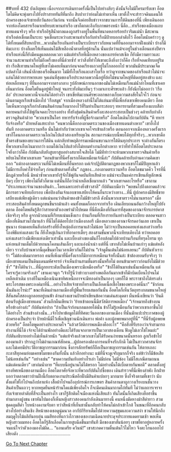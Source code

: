 ##บทที่ 432 บังเอิญพบ
เนื่องจากการเดินทางครั้งนี้เป็นไปอย่างลับๆ ดังนั้นจึงไม่มีใครมารับเขา
อ็อตโตไม่คิดจะพุ่งตรงไปยังปราสาททันทีที่มาถึง สิบปากว่าย่อมไม่เท่าตาเห็น เขาตั้งใจจะสำรวจดินแดนใต้ปกครองของเจ้าชายสักวันสองวันก่อน จากนั้นจึงค่อยสืบข่าวจากขบวนการใต้ดินของที่นี่
เพียงเดินออกจากห้องโดยสารเรือมาเหยียบสะพานท่าเรือ เขาก็ตกตะลึงกับภาพตรงหน้า
นี่คือ...ท่าเรือของเมืองแถบชายแดนจริงๆ หรือ
ท่าเรืออิฐสีน้ำตาลแดงถูกสร้างอยู่ในพื้นที่ขนาดหลายร้อยก้าวริมแม่น้ำ มีสะพานท่าเรือต่อเชื่อมเป็นระยะ จุดเชื่อมระหว่างสะพานท่าเรือกับท่าเรือมีป้ายบอกลำดับไว้ อ็อตโตนับคร่าวๆ ดูได้ทั้งหมดยี่สิบหกป้าย...พวกมันเรียงกันอย่างเป็นระเบียบราวกับหนวดที่ยื่นออกมาจากฝั่งแม่น้ำ บ้างก็มีหิมะเกาะ บ้างก็เผยให้เห็นแผ่นไม้สีเหลืองน้ำตาลที่อยู่ด้านใน นั่นแปลว่าแม้จะอยู่ในช่วงเดือนแห่งปีศาจ ท่าเรือแห่งนี้ก็ยังมีคนดูแลตลอดเวลา
แม้แต่ท่าเรือที่เมืองหลวงของเกรย์คาสเซิล ก็ยังมีความยาวและจำนวนสะพานท่าเรือไม่ถึงครึ่งของที่นี่ด้วยซ้ำ!
ทว่าสิ่งที่ทำให้เขาตะลึงยิ่งกว่าก็คือ เรือที่จอดเทียบอยู่ริมท่า
เรือสีเทาขนาดใหญ่ที่เขาไม่เคยเห็นมาก่อนจอดเรียงแถวอยู่ไม่ไกลออกไป พวกมันมีประมาณเจ็ดแปดลำได้ เส้นน้ำลึกของเรือตื้นมาก ไม่มีทั้งใบเรือและเสาใบเรือ ทว่าดูจากขนาดของลำเรือแล้วไม่น่าจะแล่นได้ด้วยการพายเลย จุดเด่นที่สุดของเรือประหลาดพวกนี้อยู่ที่ล้อไม้ขนาดใหญ่ที่ติดอยู่สองข้าง และท่อเหล็กหนาๆ ที่ยื่นออกมาจากตรงกลาง รูปลักษณ์ภายนอกของมันไม่เหมือนเรือแม่น้ำลำไหนที่เขาเคยเห็นมาก่อน
อ็อตโตยืนดูอยู่พักใหญ่ จนกระทั่งหิมะเย็นๆ ร่วงมาเกาะศีรษะแล้ว ก็ยังนึกไม่ออกว่า ‘เรือล้อ’ ประหลาดพวกนี้จะแล่นได้อย่างไร
เขาเขี่ยหิมะบนศีรษะออกพลางเก็บความสงสัยในใจไว้ ก่อนจะเดินตามลูกเรือเข้าเมืองไป
‘เรือสมูธ’ จากเมืองหลวงลำนี้ไม่ได้แล่นมาที่นี่เพื่อส่งเขาเพียงคนเดียว อ็อตโตเห็นพวกลูกเรือกำลังขนสินค้าบนเรือมากองไว้ที่ริมท่าเป็นกระสอบๆ ทหารยามที่สวมเครื่องแบบสีดำหลายคนกำลังใช้พู่กันจดอะไรบางอย่าง ทั้งยังสุ่มค้นสินค้าครั้งละสองกระสอบเป็นช่วงๆ คล้ายกับกำลังตรวจดูสินค้าด้วย
“พวกเขาเป็นใคร ทหารรับจ้างที่ผู้ซื้อจ้างมาหรือ” อ็อตโตเดินไปถามกัปตัน
“หึ ทหารรับจ้างหรือ” ฝ่ายหลังแสยะปาก “คนพวกนี้คือกองลาดตระเวนของเมืองชายแดนต่างหาก”
เขาอึ้งไปทันที กองลาดตระเวนหรือ นั่นไม่เท่ากับว่าพวกเขาเจอโจรเข้าแล้วหรือ ตอนออกจากเมืองหลวงครั้งแรก เขาก็โดนกองลาดตระเวนไถเงินไปแล้วสองเหรียญเงิน สถานการณ์แบบนี้พบได้ทุกที่จริงๆ...พวกเขาคือขั้วตรงข้ามของขบวนการใต้ดิน แต่กลับทำพฤติกรรมเหมือนขบวนการใต้ดินทุกประการ จะต่างกันก็ตรงที่พวกเขาเก็บเงินมากกว่า แถมได้เงินไปแล้วยังไม่ยอมทำงานอีกต่างหาก ทว่าที่ทำให้อ็อตโตประหลาดใจยิ่งกว่าก็คือ กัปตันกลับยังสูบยาสูบอย่างสบายใจเสียได้ ไม่มีทีท่าว่าจะห้ามพวกเขาตรวจสินค้าหรือหยิบเงินให้พวกเขาเลย
“ตอนข้ามาที่นี่ครั้งแรกก็คิดเหมือนเจ้านี่ล่ะ” กัปตันคล้ายกับอ่านความคิดเขาออก “แต่กองลาดตระเวนที่นี่ไม่เหมือนที่อื่นหรอก แค่เจ้าปฏิบัติตามกฎของพวกเขาก็ไม่มีปัญหาแล้ว ไม่มีการเก็บค่าใช้จ่ายใดๆ ก่อนเข้าตลาดทั้งสิ้น”
กฎของ...กองลาดตระเวนหรือ อ็อตโตขมวดคิ้ว โจรที่นี่มีกฎด้วยหรือนี่ มิหนำซ้ำพวกเขายังรู้จักใช้พู่กันจดบันทึกเสียด้วย แม้น่าจะเป็นแค่การเขียนสัญลักษณ์บิดๆ เบี้ยวๆ เพียงไม่กี่ตัวก็ตาม แต่นั่นก็ถือว่าน่าเหลือเชื่อมากแล้ว
“พวกเขาจดอะไรหรือ” เขาถาม
“ประเภทและจำนวนของสินค้า...โดยเฉพาะอย่างยิ่งข้าวสาลี” กัปตันแบมือว่า “พอขนไปถึงตลาดแล้วจะมีการตรวจเทียบอีกรอบ เพื่อป้องกันเจ้าแอบขายเสบียงให้คนอื่นระหว่างทาง...ที่นี่ ผู้ปกครองมีสิทธิ์ขายเสบียงแต่เพียงผู้เดียว แต่แน่นอนว่าสินค้าของข้าไม่มีข้าวสาลี ดังนั้นพวกเขาตรวจไม่นานหรอก”
เมื่อกระสอบสินค้าทั้งหมดถูกขนขึ้นรถม้าแล้ว คนทั้งหมดก็ออกจากท่าเรือ เดินเลียบถนนอันกว้างใหญ่ไปยังตลาด อ็อตโตพลันรู้สึกว่าสายตาตัวเองพร่ามัวไปหมด
ที่นี่คือเมืองที่กันดารที่สุดของอาณาจักรเกรย์คาสเซิลจริงๆ หรือ
ดูจากผิวถนนที่เรียบแน่นแข็งแรง บ้านเรือนที่เรียงรายกันอย่างเป็นระเบียบ ตลอดจนชาวเมืองที่เดินสวนไปมาแล้ว ที่นี่ไม่ได้ด้อยไปกว่าเมืองกลอรี เมืองหลวงของอาณาจักรดอว์นเลย
เขาเป็นขุนนาง ย่อมเคยเห็นสิ่งก่อสร้างที่ยิ่งใหญ่อลังการมาแล้วไม่น้อย ไม่ว่าจะเป็นหอคอยแห่งแสงสว่างหรือโถงพิธีแห่งแสงตะวัน ก็ยิ่งใหญ่เกินกว่าที่อาคารเตี้ยๆ สองสามชั้นพวกนี้จะเทียบเคียงได้
ทว่าหอคอยแห่งแสงสว่างมีเพียงแห่งเดียวเท่านั้น และเบื้องล่างของมันก็โอบล้อมไปด้วยบ้านเรือนที่ทรุดโทรม ทุกแห่งหนล้วนเต็มไปด้วยถนนโคลนเส้นเล็กๆ และแอ่งน้ำเน่า
แต่ที่นี่ เขากลับไม่เห็นบ้านเก่าๆ แม้แต่หลังเดียว ราวกับบ้านพวกนี้ผุดขึ้นมาในเวลาเดียวกันก็ไม่ปาน
“เจ้าดูตื่นเต้นไม่น้อยเลยนะ” กัปตันหัวเราะร่า “ไม่ต้องคิดมากหรอก คนที่เพิ่งมาที่นี่ครั้งแรกก็มีอาการเหมือนเจ้าทั้งนั้นล่ะ ข้าต้องยอมรับจริงๆ ว่าเมืองชายแดนเป็นดินแดนมหัศจรรย์ เจ้าเห็นบ้านสามชั้นตรงนั้นหรือไม่ ตอนข้ามาคราวก่อนยังไม่มีด้วยซ้ำ”
“ข้าได้ยินว่า...ที่นี่ถูกยกระดับเป็นเมืองเพราะมีเหมืองหรือ”
“ข้าก็ได้ยินมาเช่นนั้นเหมือนกัน แต่ใครจะรู้ความจริงเล่า” เขาแคะจมูก “เจ้าก็รู้นี่ว่าข่าวบางอย่างพอลือกันมากเข้าก็มักบิดเบือนไปจนไม่เหลือเค้าเดิม บางทีในเหมืองเนินเขาทิศเหนืออาจจะมีทองคำเป็นกองๆ เลยก็ได้ พระราชาถึงได้ทรงส่งพระโอรสของพระองค์มาที่นี่...อย่างไรเสียเจ้าชายก็ทรงเป็นเลือดเนื้อเชื้อไขของพระองค์นี่นา”
“ช้าก่อน นั่นมันอะไรน่ะ!” ขณะที่เดินผ่านลานเมืองที่ปูพื้นเรียบเสมอกันนั้น อ็อตโตก็เห็นวัตถุทรงกลมขนาดใหญ่สีสันสดใสสองลูกลอยอยู่บนฟ้า ด้านล่างแขวนป้ายผ้าเขียนข้อความเด่นสะดุดตา ผืนหนึ่งเขียนว่า ‘ยินดีต้อนรับสู่เมืองชายแดน’ ส่วนอีกผืนเขียนว่า ‘ย้ายเข้าตอนนี้มีสวัสดิการพลเมือง’
“เจ้าหมายถึงข้างบนหรือข้างล่างล่ะ” กัปตันห่อปาก “ถ้าเป็นเจ้าก้อนกลมลอยได้นั่น ข้าก็ไม่รู้เหมือนกันว่าพวกเขาเอาขึ้นไปได้อย่างไร ส่วนข้างล่างนั่น...เจ้าไปหาข้อมูลได้ที่ทิศตะวันออกของลานเมือง ที่นั่นมักแปะประกาศของผู้ปกครองเป็นประจำ ป้ายผ้านี่มีไว้เพื่อเชิญชวนนักเดินทาง พ่อค้า และผู้อพยพมาอยู่ที่นี่”
“ที่นี่รับผู้อพยพด้วยหรือ” อ็อตโตพูดอย่างประหลาดใจ “แล้วสวัสดิการพลเมืองคืออะไร”
“คือสิ่งที่รับรองว่าเจ้าสามารถทำงานที่นี่ได้ เจ้าจะได้บ้านพักอย่างดีและได้รับแจกอาหารเป็นเวลาสองเดือน ฟังดูไม่เลวใช่ไหมล่ะ” กัปตันอธิบายอย่างไม่เห็นด้วยนัก “แต่แท้จริงแล้วพวกเขาไม่ได้รับคนง่ายขนาดนั้นหรอก ลูกเรือข้าไปลองมาแล้ว ปรากฏว่าไม่ผ่านเกณฑ์สักคน...ผู้ปกครองต้องการคนที่จงรักภักดี ไม่เป็นสาวกศาสนจักร และไม่เคยมีประวัติอาชญากรรมมาก่อน ซึ่งการลักทรัพย์ก็ถือเป็นอาชญากรรมเช่นกัน ให้ตายเถอะ กะลาสีทุกคนย่อมเคยขโมยของกันทั้งนั้น แล้วอีกอย่างนะ แม้ที่นี่จะดูเจริญมากก็จริง แต่ข้าว่าก็มีข้อเสียไม่น้อยเช่นกัน”
“อย่างเช่น”
“ขาดความบันเทิงอย่างไรเล่า ไม่มีบ่อน ไม่มีซ่อง ไม่มีโสเภณีตามถนนแม้แต่คนเดียว” เขาถ่มน้ำลาย “ที่แบบนี้อยู่นานไม่ได้หรอก ไม่อย่างนั้นได้เบื่อตายกันพอดี”
ตลาดตั้งอยู่ทางทิศเหนือของลานเมือง อ็อตโตอาศัยจังหวะที่พวกกัปตันไปซื้อของ เดินสำรวจที่นี่เพียงลำพัง อีกฝ่ายบอกว่าตลาดชาวบ้านฝั่งนี้กับตลาดงานประณีตอีกฝั่งมีสินค้าแปลกๆ มากมาย ซึ่งก็จริงตามที่เขาว่า นับตั้งแต่ไข่ไก่ไปจนถึงปลาแห้ง เสื้อผ้าไปจนถึงอุปกรณ์การเกษตร สินค้าลานตาถูกวางเรียงบนชั้นวางสินค้าเป็นแถวๆ หากหยุดยืนหน้าร้านใดแม้เพียงอึดใจ ก็จะมีคนเดินมาถามไถ่ทันที ไม่ว่าผลการเจรจากับเจ้าชายลำดับที่สี่จะเป็นอย่างไร เขาก็รู้สึกติดใจเมืองแห่งนี้เสียแล้ว
ทันใดนั้นก็เกิดเสียงฮือฮาขึ้นท่ามกลางฝูงชน
เขาหันไปมองก็เห็นหญิงสาวสองคนกำลังเดินมาทางนี้
คนหนึ่งมัดหางม้าสีดำยาว สวมชุดคลุมสีดำ ใบหน้างดงามจับตา ทว่าสีหน้าที่เย็นชานั้นกลับทำให้คนไม่กล้าเข้าใกล้ ในขณะที่อีกคนกลับต่างไปอย่างสิ้นเชิง สีหน้าของเธอดูนุ่มนวล อากัปกิริยาเต็มไปด้วยความสุขุมและความสง่า ชวนให้นึกถึงลมฤดูใบไม้ผลิอันอบอุ่น ผมสีทองที่แกว่งไกวของเธองามเฉิดฉายประดุจประกายแดดยามเช้า
พอเห็นหญิงสาวผมทอง อ็อตโตก็รู้สึกเลือดในกายสูบฉีดขึ้นมาทันที
มือของเขาสั่นน้อยๆ เขาขยี้ตาอยู่หลายครั้งจนแน่ใจว่าตัวเองมองไม่ผิด...
“แอนเดรีย ควินน์!” เขาสะกดความตื่นเต้นไว้ไม่ไหว จึงตะโกนออกไปเสียงดัง
........................................




[Go To Next Chapter]( ./345.md)